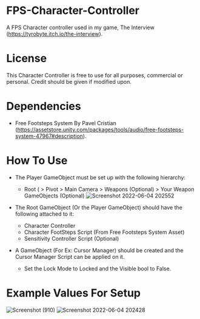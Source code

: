 # FPS-Character-Controller

A FPS Character controller used in my game, The Interview (https://tyrobyte.itch.io/the-interview).

# License

This Character Controller is free to use for all purposes, commercial or personal. Credit should be given if modified upon.

# Dependencies

- Free Footsteps System By Pavel Cristian (https://assetstore.unity.com/packages/tools/audio/free-footsteps-system-47967#description).

# How To Use

- The Player GameObject must be set up with the following hierarchy:
  - Root ( > Pivot > Main Camera > Weapons (Optional) > Your Weapon GameObjects (Optional)
  ![Screenshot 2022-06-04 202552](https://user-images.githubusercontent.com/63674376/172018544-349014db-ecd5-4688-8d16-71165c73a777.png)

- The Root GameObject (Or the Player GameObject) should have the following attached to it:
  - Character Controller
  - Character FootSteps Script (From Free Footsteps System Asset)
  - Sensitivity Controller Script (Optional)

- A GameObject (For Ex: Cursor Manager) should be created and the Cursor Manager Script can be applied on it.
  - Set the Lock Mode to Locked and the Visible bool to False.

# Example Values For Setup
![Screenshot (910)](https://user-images.githubusercontent.com/63674376/172017951-0614cd58-ccef-4db9-9ade-a8fbbafff87f.png)
![Screenshot 2022-06-04 202428](https://user-images.githubusercontent.com/63674376/172018466-4affd308-6a2b-4c4d-b93a-8b94ee09257e.png)
